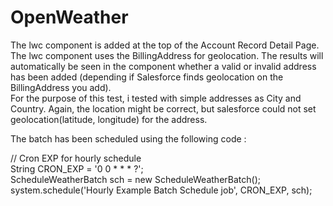 # OpenWeather

The lwc component is added at the top of the Account Record Detail Page.  
The lwc component uses the BillingAddress for geolocation. The results will automatically be seen in the component whether a valid or invalid address has been added (depending if Salesforce finds geolocation on the BillingAddress you add).  
For the purpose of this test, i tested with simple addresses as City and Country. Again, the location might be correct, but salesforce could not set geolocation(latitude, longitude) for the address.  


The batch has been scheduled using the following code :  
  
   // Cron EXP for hourly schedule  
   String CRON_EXP = '0 0 * * * ?';  
   ScheduleWeatherBatch sch = new ScheduleWeatherBatch();  
   system.schedule('Hourly Example Batch Schedule job', CRON_EXP, sch);  
   
  
